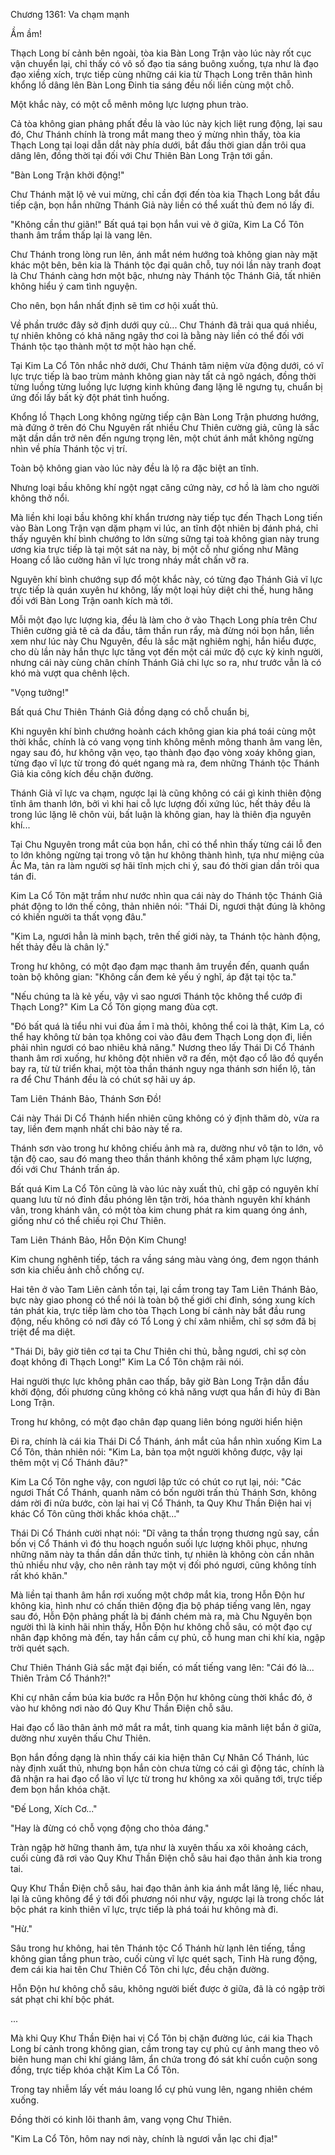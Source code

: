 




Chương 1361: Va chạm mạnh


Ầm ầm!

Thạch Long bí cảnh bên ngoài, tòa kia Bàn Long Trận vào lúc này rốt cục vận chuyển lại, chỉ thấy có vô số đạo tia sáng buông xuống, tựa như là đạo đạo xiềng xích, trực tiếp cùng những cái kia từ Thạch Long trên thân hình khổng lồ dâng lên Bàn Long Đinh tia sáng đều nối liền cùng một chỗ.

Một khắc này, có một cỗ mênh mông lực lượng phun trào.

Cả tòa không gian phảng phất đều là vào lúc này kịch liệt rung động, lại sau đó, Chư Thánh chính là trong mắt mang theo ý mừng nhìn thấy, tòa kia Thạch Long tại loại dẫn dắt này phía dưới, bắt đầu thời gian dần trôi qua dâng lên, đồng thời tại đối với Chư Thiên Bàn Long Trận tới gần.

"Bàn Long Trận khởi động!"

Chư Thánh mặt lộ vẻ vui mừng, chỉ cần đợi đến tòa kia Thạch Long bắt đầu tiếp cận, bọn hắn những Thánh Giả này liền có thể xuất thủ đem nó lấy đi.

"Không cần thư giãn!" Bất quá tại bọn hắn vui vẻ ở giữa, Kim La Cổ Tôn thanh âm trầm thấp lại là vang lên.

Chư Thánh trong lòng run lên, ánh mắt ném hướng toà không gian này mặt khác một bên, bên kia là Thánh tộc đại quân chỗ, tuy nói lần này tranh đoạt là Chư Thánh càng hơn một bậc, nhưng này Thánh tộc Thánh Giả, tất nhiên không hiểu ý cam tình nguyện.

Cho nên, bọn hắn nhất định sẽ tìm cơ hội xuất thủ.

Về phần trước đây sở định dưới quy củ... Chư Thánh đã trải qua quá nhiều, tự nhiên không có khả năng ngây thơ coi là bằng này liền có thể đối với Thánh tộc tạo thành một tơ một hào hạn chế.

Tại Kim La Cổ Tôn nhắc nhở dưới, Chư Thánh tâm niệm vừa động dưới, có vĩ lực trực tiếp là bao trùm mảnh không gian này tất cả ngõ ngách, đồng thời từng luồng từng luồng lực lượng kinh khủng đang lặng lẽ ngưng tụ, chuẩn bị ứng đối lấy bất kỳ đột phát tình huống.

Khổng lồ Thạch Long không ngừng tiếp cận Bàn Long Trận phương hướng, mà đứng ở trên đó Chu Nguyên rất nhiều Chư Thiên cường giả, cũng là sắc mặt dần dần trở nên đến ngưng trọng lên, một chút ánh mắt không ngừng nhìn về phía Thánh tộc vị trí.

Toàn bộ không gian vào lúc này đều là lộ ra đặc biệt an tĩnh.

Nhưng loại bầu không khí ngột ngạt căng cứng này, cơ hồ là làm cho người không thở nổi.

Mà liền khi loại bầu không khí khẩn trương này tiếp tục đến Thạch Long tiến vào Bàn Long Trận vạn dặm phạm vi lúc, an tĩnh đột nhiên bị đánh phá, chỉ thấy nguyên khí bình chướng to lớn sừng sững tại toà không gian này trung ương kia trực tiếp là tại một sát na này, bị một cỗ như giống như Mãng Hoang cổ lão cường hãn vĩ lực trong nháy mắt chấn vỡ ra.

Nguyên khí bình chướng sụp đổ một khắc này, có từng đạo Thánh Giả vĩ lực trực tiếp là quán xuyên hư không, lấy một loại hủy diệt chi thế, hung hăng đối với Bàn Long Trận oanh kích mà tới.

Mỗi một đạo lực lượng kia, đều là làm cho ở vào Thạch Long phía trên Chư Thiên cường giả tê cả da đầu, tâm thần run rẩy, mà đừng nói bọn hắn, liền xem như lúc này Chu Nguyên, đều là sắc mặt nghiêm nghị, hắn hiểu được, cho dù lần này hắn thực lực tăng vọt đến một cái mức độ cực kỳ kinh người, nhưng cái này cùng chân chính Thánh Giả chi lực so ra, như trước vẫn là có khó mà vượt qua chênh lệch.

"Vọng tưởng!"

Bất quá Chư Thiên Thánh Giả đồng dạng có chỗ chuẩn bị,

Khi nguyên khí bình chướng hoành cách không gian kia phá toái cùng một thời khắc, chính là có vang vọng tinh không mênh mông thanh âm vang lên, ngay sau đó, hư không vặn vẹo, tạo thành đạo đạo vòng xoáy không gian, từng đạo vĩ lực từ trong đó quét ngang mà ra, đem những Thánh tộc Thánh Giả kia công kích đều chặn đường.

Thánh Giả vĩ lực va chạm, ngược lại là cũng không có cái gì kinh thiên động tĩnh âm thanh lớn, bởi vì khi hai cỗ lực lượng đối xứng lúc, hết thảy đều là trong lúc lặng lẽ chôn vùi, bất luận là không gian, hay là thiên địa nguyên khí...

Tại Chu Nguyên trong mắt của bọn hắn, chỉ có thể nhìn thấy từng cái lỗ đen to lớn không ngừng tại trong vô tận hư không thành hình, tựa như miệng của Ác Ma, tản ra làm người sợ hãi tĩnh mịch chi ý, sau đó thời gian dần trôi qua tán đi.

Kim La Cổ Tôn mặt trầm như nước nhìn qua cái này do Thánh tộc Thánh Giả phát động to lớn thế công, thản nhiên nói: "Thái Di, ngươi thật đúng là không có khiến người ta thất vọng đâu."

"Kim La, ngươi hẳn là minh bạch, trên thế giới này, ta Thánh tộc hành động, hết thảy đều là chân lý."

Trong hư không, có một đạo đạm mạc thanh âm truyền đến, quanh quẩn toàn bộ không gian: "Không cần đem kẻ yếu ý nghĩ, áp đặt tại tộc ta."

"Nếu chúng ta là kẻ yếu, vậy vì sao ngươi Thánh tộc không thể cướp đi Thạch Long?" Kim La Cổ Tôn giọng mang đùa cợt.

"Đó bất quá là tiểu nhi vui đùa ầm ĩ mà thôi, không thể coi là thật, Kim La, có thể hay không từ bản tọa không coi vào đâu đem Thạch Long dọn đi, liền phải nhìn ngươi có bao nhiêu khả năng." Nương theo lấy Thái Di Cổ Thánh thanh âm rơi xuống, hư không đột nhiên vỡ ra đến, một đạo cổ lão đồ quyển bay ra, từ từ triển khai, một tòa thần thánh nguy nga thánh sơn hiển lộ, tản ra để Chư Thánh đều là có chút sợ hãi uy áp.

Tam Liên Thánh Bảo, Thánh Sơn Đồ!

Cái này Thái Di Cổ Thánh hiển nhiên cũng không có ý định thăm dò, vừa ra tay, liền đem mạnh nhất chi bảo này tế ra.

Thánh sơn vào trong hư không chiếu ảnh mà ra, dường như vô tận to lớn, vô tận độ cao, sau đó mang theo thần thánh không thể xâm phạm lực lượng, đối với Chư Thánh trấn áp.

Bất quá Kim La Cổ Tôn cũng là vào lúc này xuất thủ, chỉ gặp có nguyên khí quang lưu từ nó đỉnh đầu phóng lên tận trời, hóa thành nguyên khí khánh vân, trong khánh vân, có một tòa kim chung phát ra kim quang óng ánh, giống như có thể chiếu rọi Chư Thiên.

Tam Liên Thánh Bảo, Hỗn Độn Kim Chung!

Kim chung nghênh tiếp, tách ra vầng sáng màu vàng óng, đem ngọn thánh sơn kia chiếu ảnh chỗ chống cự.

Hai tên ở vào Tam Liên cảnh tồn tại, lại cầm trong tay Tam Liên Thánh Bảo, bực này giao phong có thể nói là toàn bộ thế giới chi đỉnh, sóng xung kích tán phát kia, trực tiếp làm cho tòa Thạch Long bí cảnh này bắt đầu rung động, nếu không có nơi đây có Tổ Long ý chí xâm nhiễm, chỉ sợ sớm đã bị triệt để ma diệt.

"Thái Di, bây giờ tiên cơ tại ta Chư Thiên chi thủ, bằng ngươi, chỉ sợ còn đoạt không đi Thạch Long!" Kim La Cổ Tôn chậm rãi nói.

Hai người thực lực không phân cao thấp, bây giờ Bàn Long Trận dẫn đầu khởi động, đối phương cũng không có khả năng vượt qua hắn đi hủy đi Bàn Long Trận.

Trong hư không, có một đạo chân đạp quang liên bóng người hiển hiện

Đi ra, chính là cái kia Thái Di Cổ Thánh, ánh mắt của hắn nhìn xuống Kim La Cổ Tôn, thản nhiên nói: "Kim La, bản tọa một người không được, vậy lại thêm một vị Cổ Thánh đâu?"

Kim La Cổ Tôn nghe vậy, con ngươi lập tức có chút co rụt lại, nói: "Các ngươi Thất Cổ Thánh, quanh năm có bốn người trấn thủ Thánh Sơn, không dám rời đi nửa bước, còn lại hai vị Cổ Thánh, ta Quy Khư Thần Điện hai vị khác Cổ Tôn cũng thời khắc khóa chặt..."

Thái Di Cổ Thánh cười nhạt nói: "Dĩ vãng ta thần trọng thương ngủ say, cần bốn vị Cổ Thánh vì đó thu hoạch nguồn suối lực lượng khôi phục, nhưng những năm này ta thần dần dần thức tỉnh, tự nhiên là không còn cần nhân thủ nhiều như vậy, cho nên rảnh tay một vị đối phó ngươi, cũng không tính rất khó khăn."

Mà liền tại thanh âm hắn rơi xuống một chớp mắt kia, trong Hỗn Độn hư không kia, hình như có chấn thiên động địa bộ pháp tiếng vang lên, ngay sau đó, Hỗn Độn phảng phất là bị đánh chém mà ra, mà Chu Nguyên bọn người thì là kinh hãi nhìn thấy, Hỗn Độn hư không chỗ sâu, có một đạo cự nhân đạp không mà đến, tay hắn cầm cự phủ, cỗ hung man chi khí kia, ngập trời quét sạch.

Chư Thiên Thánh Giả sắc mặt đại biến, có mất tiếng vang lên: "Cái đó là... Thiên Trảm Cổ Thánh?!"

Khi cự nhân cầm búa kia bước ra Hỗn Độn hư không cùng thời khắc đó, ở vào hư không nơi nào đó Quy Khư Thần Điện chỗ sâu.

Hai đạo cổ lão thân ảnh mở mắt ra mắt, tinh quang kia mãnh liệt bắn ở giữa, dường như xuyên thấu Chư Thiên.

Bọn hắn đồng dạng là nhìn thấy cái kia hiện thân Cự Nhân Cổ Thánh, lúc này định xuất thủ, nhưng bọn hắn còn chưa từng có cái gì động tác, chính là đã nhận ra hai đạo cổ lão vĩ lực từ trong hư không xa xôi quăng tới, trực tiếp đem bọn hắn khóa chặt.

"Đế Long, Xích Cơ..."

"Hay là đừng có chỗ vọng động cho thỏa đáng."

Tràn ngập hờ hững thanh âm, tựa như là xuyên thấu xa xôi khoảng cách, cuối cùng đã rơi vào Quy Khư Thần Điện chỗ sâu hai đạo thân ảnh kia trong tai.

Quy Khư Thần Điện chỗ sâu, hai đạo thân ảnh kia ánh mắt lăng lệ, liếc nhau, lại là cũng không để ý tới đối phương nói như vậy, ngược lại là trong chốc lát bộc phát ra kinh thiên vĩ lực, trực tiếp là phá toái hư không mà đi.

"Hừ."

Sâu trong hư không, hai tên Thánh tộc Cổ Thánh hừ lạnh lên tiếng, tầng không gian tầng phun trào, cuối cùng vĩ lực quét sạch, Tinh Hà rung động, đem cái kia hai tên Chư Thiên Cổ Tôn chi lực, đều chặn đường.

Hỗn Độn hư không chỗ sâu, không người biết được ở giữa, đã là có ngập trời sát phạt chi khí bộc phát.

...

Mà khi Quy Khư Thần Điện hai vị Cổ Tôn bị chặn đường lúc, cái kia Thạch Long bí cảnh trong không gian, cầm trong tay cự phủ cự ảnh mang theo vô biên hung man chi khí giáng lâm, ẩn chứa trong đó sát khí cuồn cuộn song đồng, trực tiếp khóa chặt Kim La Cổ Tôn.

Trong tay nhiễm lấy vết máu loang lổ cự phủ vung lên, ngang nhiên chém xuống.

Đồng thời có kinh lôi thanh âm, vang vọng Chư Thiên.

"Kim La Cổ Tôn, hôm nay nơi này, chính là ngươi vẫn lạc chi địa!"




